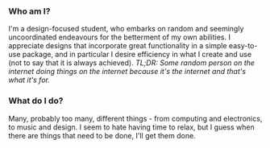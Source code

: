 ### Who am I?
I'm a design-focused student, who embarks on random and seemingly uncoordinated endeavours for the betterment of my own abilities. I appreciate designs that incorporate great functionality in a simple easy-to-use package, and in particular I desire efficiency in what I create and use (not to say that it is always achieved).
*TL;DR: Some random person on the internet doing things on the internet because it's the internet and that's what it's for.*

### What do I do?
Many, probably too many, different things - from computing and electronics, to music and design. I seem to hate having time to relax, but I guess when there are things that need to be done, I'll get them done.
